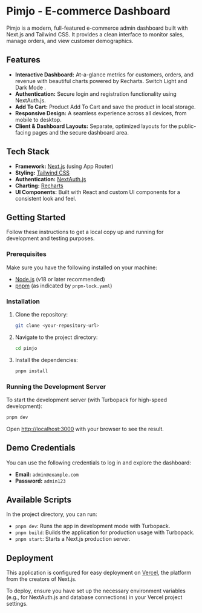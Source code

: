 # Pimjo - E-commerce Dashboard

Pimjo is a modern, full-featured e-commerce admin dashboard built with Next.js and Tailwind CSS. It provides a clean interface to monitor sales, manage orders, and view customer demographics.

## Features

- **Interactive Dashboard:** At-a-glance metrics for customers, orders, and revenue with beautiful charts powered by Recharts. Switch Light and Dark Mode .
- **Authentication:** Secure login and registration functionality using NextAuth.js.
- **Add To Cart:** Product Add To Cart and save the product in local storage.
- **Responsive Design:** A seamless experience across all devices, from mobile to desktop.
- **Client & Dashboard Layouts:** Separate, optimized layouts for the public-facing pages and the secure dashboard area.

## Tech Stack

- **Framework:** [Next.js](https://nextjs.org/) (using App Router)
- **Styling:** [Tailwind CSS](https://tailwindcss.com/)
- **Authentication:** [NextAuth.js](https://next-auth.js.org/)
- **Charting:** [Recharts](https://recharts.org/)
- **UI Components:** Built with React and custom UI components for a consistent look and feel.

## Getting Started

Follow these instructions to get a local copy up and running for development and testing purposes.

### Prerequisites

Make sure you have the following installed on your machine:
- [Node.js](https://nodejs.org/en/) (v18 or later recommended)
- [pnpm](https://pnpm.io/installation) (as indicated by `pnpm-lock.yaml`)

### Installation

1. Clone the repository:
   ```sh
   git clone <your-repository-url>
   ```
2. Navigate to the project directory:
   ```sh
   cd pimjo
   ```
3. Install the dependencies:
   ```sh
   pnpm install
   ```

### Running the Development Server

To start the development server (with Turbopack for high-speed development):
```sh
pnpm dev
```
Open [http://localhost:3000](http://localhost:3000) with your browser to see the result.

## Demo Credentials

You can use the following credentials to log in and explore the dashboard:

- **Email:** `admin@example.com`
- **Password:** `admin123`

## Available Scripts

In the project directory, you can run:

- `pnpm dev`: Runs the app in development mode with Turbopack.
- `pnpm build`: Builds the application for production usage with Turbopack.
- `pnpm start`: Starts a Next.js production server.

## Deployment

This application is configured for easy deployment on [Vercel](https://vercel.com/), the platform from the creators of Next.js.

To deploy, ensure you have set up the necessary environment variables (e.g., for NextAuth.js and database connections) in your Vercel project settings.
